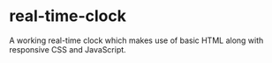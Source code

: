 # real-time-clock
A working real-time clock which makes use of basic HTML along with responsive CSS and JavaScript.
